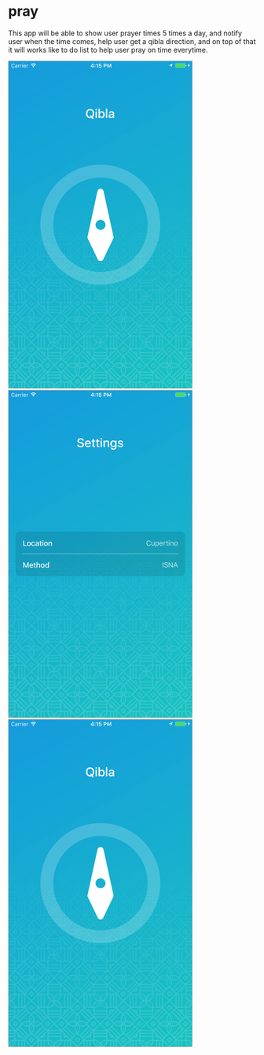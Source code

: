 # pray

This app will be able to show user prayer times 5 times a day, and notify user when the time comes, help user get a qibla direction, and on top of that it will works like to do list to help user pray on time everytime.

![Screenshot](/Screenshot/image0.png)
![Screenshot](/Screenshot/image1.png)
![Screenshot](/Screenshot/image2.png)
